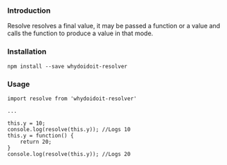 ### Introduction

Resolve resolves a final value, it may be passed a function or a value and calls the function
to produce a value in that mode.

### Installation

```language-shell
npm install --save whydoidoit-resolver
```

### Usage

```language-javascript
import resolve from 'whydoidoit-resolver'

...

this.y = 10;
console.log(resolve(this.y)); //Logs 10
this.y = function() {
    return 20;
}
console.log(resolve(this.y)); //Logs 20


```

